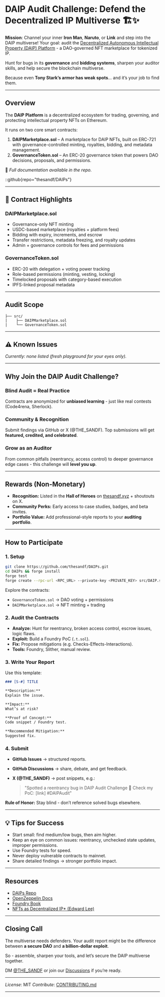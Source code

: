 # DAIP Audit Challenge: Defend the Decentralized IP Multiverse 🏗️✨

**Mission**: Channel your inner **Iron Man**, **Naruto**, or **Link** and step into the DAIP multiverse!
Your goal: audit the [Decentralized Autonomous Intellectual Property (DAIP) Platform](https://github.com/thesandf/DAIPs) - a DAO-governed NFT marketplace for tokenized IP.

Hunt for bugs in its **governance** and **bidding systems**, sharpen your auditor skills, and help secure the blockchain multiverse.

Because even **Tony Stark’s armor has weak spots**… and it’s your job to find them.

---

## Overview

The **DAIP Platform** is a decentralized ecosystem for trading, governing, and protecting intellectual property NFTs on Ethereum.

It runs on two core smart contracts:

1. **DAIPMarketplace.sol** – A marketplace for DAIP NFTs, built on ERC-721 with governance-controlled minting, royalties, bidding, and metadata management.
2. **GovernanceToken.sol** – An ERC-20 governance token that powers DAO decisions, proposals, and permissions.

📖 *Full documentation available in the repo.*

::github{repo="thesandf/DAIPs"}

---

## 🔑 Contract Highlights

### DAIPMarketplace.sol

* Governance-only NFT minting
* USDC-based marketplace (royalties + platform fees)
* Bidding with expiry, increments, and escrow
* Transfer restrictions, metadata freezing, and royalty updates
* Admin + governance controls for fees and permissions

### GovernanceToken.sol

* ERC-20 with delegation + voting power tracking
* Role-based permissions (minting, vesting, locking)
* Timelocked proposals with category-based execution
* IPFS-linked proposal metadata

---

##  Audit Scope

```
├── src/
|    ├── DAIPMarketplace.sol
|    └── GovernanceToken.sol
```

---

## ⚠️ Known Issues

*Currently: none listed (fresh playground for your eyes only).*

---

##  Why Join the DAIP Audit Challenge?

### Blind Audit = Real Practice

Contracts are anonymized for **unbiased learning** - just like real contests (Code4rena, Sherlock).

### Community & Recognition

Submit findings via GitHub or X (@THE_SANDF). Top submissions will get **featured, credited, and celebrated**.

### Grow as an Auditor

From common pitfalls (reentrancy, access control) to deeper governance edge cases - this challenge will **level you up**.

---

## Rewards (Non-Monetary)

* **Recognition:** Listed in the **Hall of Heroes** on [thesandf.xyz](https://thesandf.xyz) + shoutouts on X.
* **Community Perks:** Early access to case studies, badges, and beta invites.
* **Portfolio Value:** Add professional-style reports to your **auditing portfolio**.

---

##  How to Participate

### 1. Setup

```bash
git clone https://github.com/thesandf/DAIPs.git
cd DAIPs && forge install
forge test
forge create --rpc-url <RPC_URL> --private-key <PRIVATE_KEY> src/DAIP.sol
```

Explore the contracts:

* `GovernanceToken.sol` → DAO voting + permissions
* `DAIPMarketplace.sol` → NFT minting + trading

### 2. Audit the Contracts

* **Analyze:** Hunt for reentrancy, broken access control, escrow issues, logic flaws.
* **Exploit:** Build a Foundry PoC (`.t.sol`).
* **Fix:** Propose mitigations (e.g. Checks-Effects-Interactions).
* **Tools:** Foundry, Slither, manual review.

### 3. Write Your Report

Use this template:

```markdown
### [S-#] TITLE  

**Description:**  
Explain the issue.  

**Impact:**  
What’s at risk?  

**Proof of Concept:**  
Code snippet / Foundry test.  

**Recommended Mitigation:**  
Suggested fix.  
```

### 4. Submit

* **GitHub Issues** → structured reports.
* **GitHub Discussions** → share, debate, and get feedback.
* **X (@THE_SANDF)** → post snippets, e.g.:

  > "Spotted a reentrancy bug in DAIP Audit Challenge 🚨 Check my PoC: [link] #DAIPAudit"

**Rule of Honor:** Stay blind - don’t reference solved bugs elsewhere.

---

## 💡 Tips for Success

* Start small: find medium/low bugs, then aim higher.
* Keep an eye on common issues: reentrancy, unchecked state updates, improper permissions.
* Use Foundry tests for speed.
* Never deploy vulnerable contracts to mainnet.
* Share detailed findings → stronger portfolio impact.

---

##  Resources

* [DAIPs Repo](https://github.com/thesandf/DAIPs)
* [OpenZeppelin Docs](https://docs.openzeppelin.com/)
* [Foundry Book](https://book.getfoundry.sh/)
* [NFTs as Decentralized IP* (Edward Lee)](https://illinoislawreview.org/wp-content/uploads/2023/08/Lee.pdf?utm_source=thesandf.xyz)

---

##  Closing Call

The multiverse needs defenders.
Your audit report might be the difference between **a secure DAO** and **a billion-dollar exploit**.

So - assemble, sharpen your tools, and let’s secure the DAIP multiverse together. 

DM [@THE_SANDF](https://x.com/THE_SANDF) or join our [Discussions](https://github.com/thesandf/thesandf.xyz/discussions) if you’re ready.

---

*License*: MIT
*Contribute*: [CONTRIBUTING.md](https://github.com/thesandf/thesandf.xyz/blob/main/CONTRIBUTING.md)

---